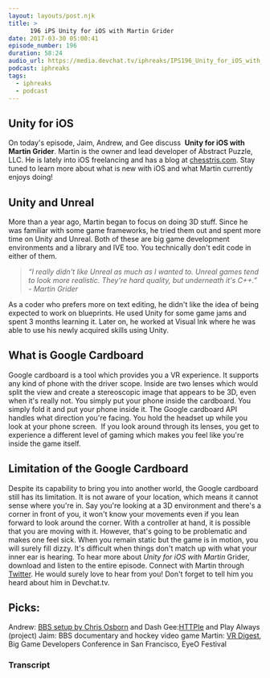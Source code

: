 ```yaml
---
layout: layouts/post.njk
title: >
      196 iPS Unity for iOS with Martin Grider
date: 2017-03-30 05:00:41
episode_number: 196
duration: 58:24
audio_url: https://media.devchat.tv/iphreaks/IPS196_Unity_for_iOS_with_Martin_Grider.mp3
podcast: iphreaks
tags: 
  - iphreaks
  - podcast
---
```


## Unity for iOS
On today's episode, Jaim,&nbsp;Andrew, and Gee&nbsp;discuss&nbsp; **Unity for iOS with Martin Grider**. Martin is the owner and lead developer of Abstract Puzzle, LLC. He is lately into iOS freelancing and has a blog at [chesstris.com](http://chesstris.com/). Stay tuned to learn more about what is new with iOS and what Martin currently enjoys doing!
## Unity and Unreal
More than a year ago, Martin began to focus on doing 3D stuff. Since he was familiar with some game frameworks, he tried them out and spent more time on Unity and Unreal. Both of these are big game development environments and a library and IVE too.&nbsp;You technically don't edit code in either of them.

> _“I really didn't like Unreal as much as I&nbsp;wanted to. Unreal games tend to look more realistic. They're hard quality, but underneath it's C++.” - Martin Grider_

As a coder who prefers more on text editing, he didn't like the idea of being expected to work on blueprints. He used Unity for some game jams and spent 3 months learning it. Later on, he worked at Visual Ink where he was able to use his newly acquired skills using Unity.
## What is Google Cardboard
Google cardboard is a tool which provides you a VR experience. It supports any kind of phone with the driver scope.&nbsp;Inside are two lenses which would split the view and create a stereoscopic image that appears to be 3D, even when it's really not. You simply put your phone inside the cardboard. You simply fold it and put your phone inside it. The Google cardboard API handles what direction you're facing. You hold the headset up while you look at your phone screen. &nbsp;If you look around through its lenses, you get to experience a different level of gaming which makes you feel like you're inside the game itself.
## Limitation of the Google Cardboard
Despite its capability to bring you into another world, the Google cardboard still has its limitation. It is not aware of your location, which means it cannot sense where you're in. Say you're looking at a 3D environment and there's a corner in front of you, it won't know your movements even if you lean forward to look around the corner. With a controller at hand, it is possible that you are moving with it. However, that's going to be problematic and makes one feel sick. When you remain static but the game is in motion, you will surely fill dizzy. It's difficult when things don't match up with what your inner ear is hearing. To hear more about _Unity for iOS with Martin_ Grider, download and listen to the entire episode.&nbsp;Connect with Martin through [Twitter](https://twitter.com/livingtech?lang=en). He would surely love to hear from you! Don't forget to tell him you heard about him in Devchat.tv.
## Picks:
Andrew: [BBS setup by Chris Osborn](https://twitter.com/fozztexx/status/719978849816027136) and Dash Gee:[HTTPIe](https://httpie.org/) and Play Always (project) Jaim: BBS documentary and hockey video game Martin: [VR Digest](http://vrdigest.com/), Big Game Developers Conference in San Francisco, EyeO Festival

### Transcript


